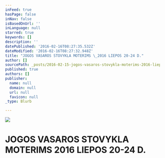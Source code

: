 ```yaml
---
inFeed: true
hasPage: false
inNav: false
isBasedOnUrl: ''
inLanguage: null
starred: true
keywords: []
description: ''
datePublished: '2016-02-16T08:27:35.532Z'
dateModified: '2016-02-16T08:27:32.948Z'
title: "JOGOS VASAROS STOVYKLA MOTERIMS \_2016 LIEPOS 20-24 D."
author: []
sourcePath: _posts/2016-02-15-jogos-vasaros-stovykla-moterims-2016-liepos-20-24-dienomis.md
published: true
authors: []
publisher:
  name: null
  domain: null
  url: null
  favicon: null
_type: Blurb

---
```

![](https://s3-us-west-2.amazonaws.com/the-grid-img/p/ff5a316f0694b277750862379aaa544690221f4d.jpg)

# JOGOS VASAROS STOVYKLA MOTERIMS  2016 LIEPOS 20-24 D.